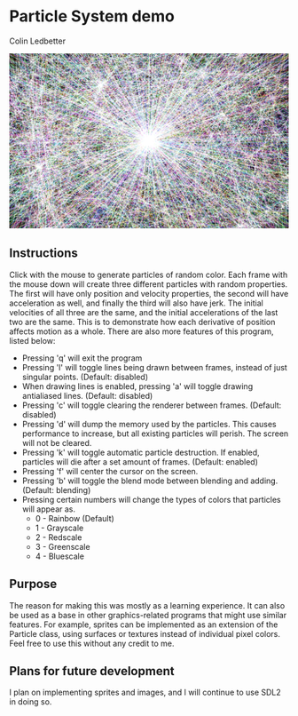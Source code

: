 <h1>Particle System demo</h1>
<p>Colin Ledbetter</p>
<p><img src="Screenshot.png"/></p>
<h2>Instructions</h2>
<p>Click with the mouse to generate particles of random color.  Each frame with 
the mouse down will create three different particles with random properties.  
The first will have only position and velocity properties, the second will have 
acceleration as well, and finally the third will also have jerk.  The initial 
velocities of all three are the same, and the initial accelerations of the last 
two are the same.  This is to demonstrate how each derivative of position 
affects motion as a whole.  There are also more features of this program, listed 
below:</p>
<ul>
<li>Pressing 'q' will exit the program</li>
<li>Pressing 'l' will toggle lines being drawn between frames, instead of just 
singular points. (Default: disabled)</li>
<li>When drawing lines is enabled, pressing 'a' will toggle drawing antialiased lines. (Default: disabled)</li>
<li>Pressing 'c' will toggle clearing the renderer between frames. (Default: disabled)</li>
<li>Pressing 'd' will dump the memory used by the particles.  This causes performance
to increase, but all existing particles will perish.  The screen will not be cleared.</li>
<li>Pressing 'k' will toggle automatic particle destruction.  If enabled, particles
will die after a set amount of frames. (Default: enabled)</li>
<li>Pressing 'f' will center the cursor on the screen.</li>
<li>Pressing 'b' will toggle the blend mode between blending and adding. (Default: blending)</li>
<li>Pressing certain numbers will change the types of colors that particles will appear as.
<ul>
<li>0 - Rainbow (Default)</li>
<li>1 - Grayscale</li>
<li>2 - Redscale</li>
<li>3 - Greenscale</li>
<li>4 - Bluescale</li>
</ul></li>
</ul>

<h2>Purpose</h2>
<p>The reason for making this was mostly as a learning experience.  It can also 
be used as a base in other graphics-related programs that might use similar 
features.  For example, sprites can be implemented as an extension of the 
Particle class, using surfaces or textures instead of individual pixel colors.  
Feel free to use this without any credit to me.</p>

<h2>Plans for future development</h2>
<p>I plan on implementing sprites and images, and I will continue to use SDL2 in 
doing so.</p>